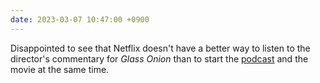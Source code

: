 ```yaml
---
date: 2023-03-07 10:47:00 +0900
---
```


Disappointed to see that Netflix doesn't have a better way to listen to the director's commentary for _Glass Onion_ than to start the [podcast](https://pod.link/1464225558) and the movie at the same time.
